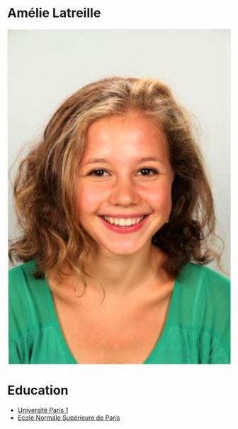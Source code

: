 # Amélie Latreille

![me](latreille.amelie.jpg)

# Education

- [Université Paris 1](http://www.pantheonsorbonne.fr/)
- [Ecole Normale Supérieure de Paris]()